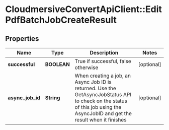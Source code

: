 # CloudmersiveConvertApiClient::EditPdfBatchJobCreateResult

## Properties
Name | Type | Description | Notes
------------ | ------------- | ------------- | -------------
**successful** | **BOOLEAN** | True if successful, false otherwise | [optional] 
**async_job_id** | **String** | When creating a job, an Async Job ID is returned.  Use the GetAsyncJobStatus API to check on the status of this job using the AsyncJobID and get the result when it finishes | [optional] 


